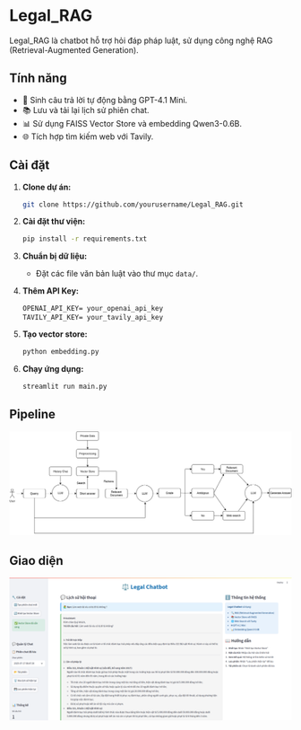 # Legal_RAG

Legal_RAG là chatbot hỗ trợ hỏi đáp pháp luật, sử dụng công nghệ RAG (Retrieval-Augmented Generation).

## Tính năng
- 🤖 Sinh câu trả lời tự động bằng GPT-4.1 Mini.
- 📚 Lưu và tải lại lịch sử phiên chat.
- 📊 Sử dụng FAISS Vector Store và embedding Qwen3-0.6B.
- 🌐 Tích hợp tìm kiếm web với Tavily.

## Cài đặt

1. **Clone dự án:**
    ```sh
    git clone https://github.com/yourusername/Legal_RAG.git
    ```

2. **Cài đặt thư viện:**
    ```sh
    pip install -r requirements.txt
    ```

3. **Chuẩn bị dữ liệu:**
    - Đặt các file văn bản luật vào thư mục `data/`.

4. **Thêm API Key:**
      ```
      OPENAI_API_KEY= your_openai_api_key
      TAVILY_API_KEY= your_tavily_api_key
      ```

5. **Tạo vector store:**
    ```sh
    python embedding.py
    ```

6. **Chạy ứng dụng:**
    ```sh
    streamlit run main.py
    ```
## Pipeline
![](pipeline.png)
## Giao diện
![](ui.png)
